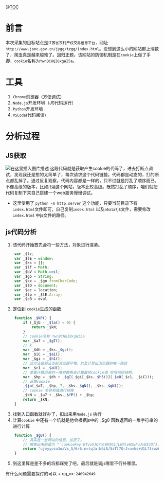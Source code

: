 @[TOC](某版本瑞数解决方案-爬虫)

# 前言

本次采集的目标站点是`江苏省农村产权交易信息平台`，网址`http://www.jsnc.gov.cn/jygg/tzgg/index.html`。没想到这么小的网站都上瑞数了，爬虫真是越来越难了。回归正题，该网站的防御机制是在`cookie`上做了手脚，`cookie`名称为`YwnBCHQI8xgWI5a`。

# 工具
 1. `Chrome`浏览器（方便调试）
 2. `Node.js`开发环境（JS代码运行）
 3. `Python`开发环境
 4. `VSCode`(代码阅读)


# 分析过程

## JS获取
![在这里插入图片描述](https://img-blog.csdnimg.cn/20190812235800268.png?x-oss-process=image/watermark,type_ZmFuZ3poZW5naGVpdGk,shadow_10,text_aHR0cHM6Ly9ibG9nLmNzZG4ubmV0L3FxXzM0NzMxNjI3,size_16,color_FFFFFF,t_70)
这段代码就是获取产生cookie的代码了，进去打断点调试，发现我还是想的太简单了，每次请求这个代码链接。代码都是动态的，打的断点都乱掉了。通过反复观察，代码内容都是一样的，只不过就是打乱了顺序而已。不像高级的版本，比如`托福`这个网站，版本比较高级。既然打乱了顺序，咱们就把代码复制下来自己搭建一个web服务慢慢调试。
- 这里使用了 `python -m http.server` 这个功能，只要当前目录下有`index.html`文件即可，自己复制`index.html` 以及`a6a1a7`js文件，需要修改`index.html` 中js文件的路径。

## js代码分析
1. 该代码开始首先会将一些方法，对象进行混淆。
```javascript
    var _$lz;
    var _$lE = window;
    var _$ks = {};
    var _$lf = Math;
    var _$bV = Math.ceil;
    var _$go = String;
    var _$kx = _$go.fromCharCode;
    var _$lD = document;
    var _$ac = location;
    var _$lp = _$lE.Array;
    var _$cB = eval
```
2. 定位到 `cookie`生成的函数
```javascript
    function _$kP() {
        if (_$jb - _$la() < 0) {
            return _$kN;
        }
        // cookie名称 YwnBCHQI8xgWI5a
        var _$a7 = _$gT();
        // k
        var _$dh = _$ks._$gc();
        var _$iC = _$ai();
        var _$gi = _$h1();
        // 该方法会验证当前浏览器环境。以及计算出浏览器的唯一指纹
        var _$c1 = _$aU();
        // 拿着计算出来的一堆参数再去计算最终cookie值 哈哈哈好绕啊。
        var _$hp = _$dh + _$gI(_$gi[_$ks._$h5()](_$eO(_$c1, _$iC)));
        // 设置cookie
        _$ja(_$a7, _$hp, 7, _$ks._$gN(), _$ks._$gN());
        // cookie 名称和值进行拼接
        _$kN = _$a7 + _$ks._$fP() + _$hp;
        return _$kN;
    }
```
3. 找到入口函数就好办了，扣出来用`Node.js` 执行
4. 计算`cookie` 中还有一个坑就是他会根据js中的 _$g0 函数返回的一堆字符串的进行计算
```javascript
    function _$g0() {
        // 其实是一些网站的信息，加密了。
        // 解密出来的值为 "`cookieKey:BTvo5JQ7qt6M3G1jLKRleWXwFuJvWI20fJ.j_LnK1E7`blackBlock:lpkqiYeztiqEjarN.AU.jG`refreshInterval:10`protectedSites:;http://221.226.99.21:80;http://221.226.99.22:80;http://221.226.99.23:8000;http://www.jsic.gov.cn:80;http://www.jsic.gov.cn:8000;http://www.jsnc.gov.cn:80;http://www.qunzh.com:80;`resPath:/mRnE3GFBhtb7/`tokenTimeout:1800`tokenUsedThreshold:50`switchFlags:06c"
        return "ujmyyuso3oaVx_5/6r6.n=)qJa:N6L5/5zT)7QrJ=u=ks+U1L?3swzOjlvkmu*vymuV-k6m6_0qLz7~8N8l2]+<b/j|op|o}r1x~o|^kvVMLjz|y~om~on;s~o}VWr~~zVKKNNMJNNRJUUJNMVTLWr~~zVKKNNMJNNRJUUJNNVTLWr~~zVKKNNMJNNRJUUJNOVTLLLWr~~zVKK___Jt}smJqy^JmxVTLWr~~zVKK___Jt}smJqy^JmxVTLLLWr~~zVKK___Jt}xmJqy^JmxVTLWr~~zVKK___J{]xbrJmywVTLWj|o}8k~rVKw:x-O/.*r~lSKj~yuox<swoy]~VMTLLj~yuox=}on<r|o}ryvnVQLj}_s~mr.vkq}VLPR";
    }
```
5. 到这里算是差不多的坑都踩完了吧。最后就是调js哪里不行补哪里。



有什么问题需要探讨的可以 + qq_vx: `240942649` 
